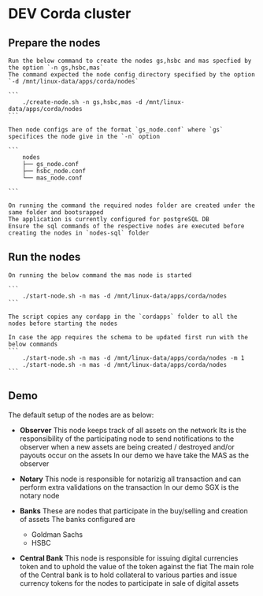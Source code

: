 # DEV Corda cluster

## Prepare the nodes

    Run the below command to create the nodes gs,hsbc and mas specfied by the option `-n gs,hsbc,mas` 
    The command expected the node config directory specified by the option `-d /mnt/linux-data/apps/corda/nodes` 
    
    ```
        ./create-node.sh -n gs,hsbc,mas -d /mnt/linux-data/apps/corda/nodes
    ```

    Then node configs are of the format `gs_node.conf` where `gs` specifices the node give in the `-n` option

    ```
        nodes
        ├── gs_node.conf
        ├── hsbc_node.conf
        └── mas_node.conf

    ```

    On running the command the required nodes folder are created under the same folder and bootsrapped 
    The application is currently configured for postgreSQL DB
    Ensure the sql commands of the respective nodes are executed before creating the nodes in `nodes-sql` folder

## Run the nodes

    On running the below command the mas node is started 

    ```
        ./start-node.sh -n mas -d /mnt/linux-data/apps/corda/nodes
    ``` 

    The script copies any cordapp in the `cordapps` folder to all the nodes before starting the nodes
    
    In case the app requires the schema to be updated first run with the below commands
    ```
        ./start-node.sh -n mas -d /mnt/linux-data/apps/corda/nodes -m 1
        ./start-node.sh -n mas -d /mnt/linux-data/apps/corda/nodes
    ```

## Demo

The default setup of the nodes are as below: 

- **Observer**
  This node keeps track of all assets on the network
  Its is the responsibility of the participating node to send notifications  to the observer when a new assets are being created / destroyed and/or payouts occur on the assets
  In our demo we have take the MAS as the observer

- **Notary**
  This node is responsible for notarizig all transaction and can perform extra validations
  on the transaction
  In our demo SGX is the notary node

- **Banks**
  These are nodes that participate in the buy/selling and creation of assets
  The banks configured are
  - Goldman Sachs
  - HSBC
- **Central Bank**
  This node is responsible for issuing digital currencies token and to uphold the value of the token against the fiat
  The main role of the Central bank is to hold collateral to various parties and issue currency tokens for the nodes to participate in sale of digital assets
